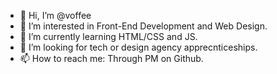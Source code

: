 - 👋 Hi, I’m @voffee
- 👀 I’m interested in Front-End Development and Web Design.
- 🌱 I’m currently learning HTML/CSS and JS.
- 💞️ I’m looking for tech or design agency apprecnticeships.
- 📫 How to reach me: Through PM on Github.

<!---
voffee/voffee is a ✨ special ✨ repository because its `README.md` (this file) appears on your GitHub profile.
You can click the Preview link to take a look at your changes.
--->
